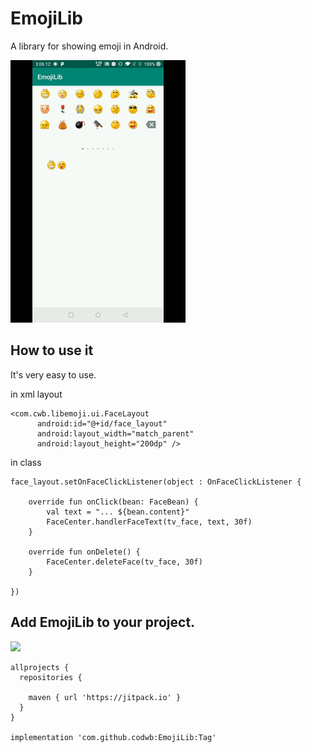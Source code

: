 # EmojiLib
A library for showing emoji in Android.

![GIF](show.gif)


## How to use it 

It's very easy to use.

in xml layout

    <com.cwb.libemoji.ui.FaceLayout
          android:id="@+id/face_layout"
          android:layout_width="match_parent"
          android:layout_height="200dp" />

in class

    face_layout.setOnFaceClickListener(object : OnFaceClickListener {

        override fun onClick(bean: FaceBean) {
            val text = "... ${bean.content}"
            FaceCenter.handlerFaceText(tv_face, text, 30f)
        }

        override fun onDelete() {
            FaceCenter.deleteFace(tv_face, 30f)
        }

    })
  
## Add EmojiLib to your project.

[![](https://jitpack.io/v/codwb/EmojiLib.svg)](https://jitpack.io/#codwb/EmojiLib)

    allprojects {
      repositories {
        
        maven { url 'https://jitpack.io' }
      }
    }

	implementation 'com.github.codwb:EmojiLib:Tag'
